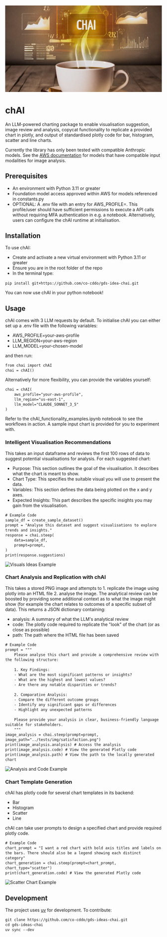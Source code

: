 ![Banner](img/chai_cropped.png)

# chAI
An LLM-powered charting package to enable visualisation suggestion, image review and analysis, copycat functionality to replicate a provided chart in plotly, and output of standardised plotly code for bar, histogram, scatter and line charts.

Currently the library has only been tested with compatible Anthropic models. See the [AWS documentation](https://docs.aws.amazon.com/bedrock/latest/userguide/models-supported.html) for models that have compatible input modalities for image analysis.


## Prerequisites
- An environment with Python 3.11 or greater
- Foundation model access approved within AWS for models referenced in constants.py
- OPTIONAL: A .env file with an entry for AWS_PROFILE=. This profile/user should have sufficient permissions to execute a API calls without requiring MFA authentication in e.g. a notebook. Alternatively, users can configure the chAI runtime at initialisation.

## Installation
To use chAI:
- Create and activate a new virtual environment with Python 3.11 or greater
- Ensure you are in the root folder of the repo
- In the terminal type:

```pip install git+https://github.com/co-cddo/gds-idea-chai.git```

You can now use chAI in your python notebook!

## Usage
chAI comes with 3 LLM requests by default. To initialise chAI you can either set up a .env file with the following variables:
- AWS_PROFILE=your-aws-profile
- LLM_REGION=your-aws-region
- LLM_MODEL=your-chosen-model

and then run:
```
from chai import chAI
chai = chAI()
```

Alternatively for more flexibility, you can provide the variables yourself:
```
chai = chAI(
    aws_profile="your-aws-profile", 
    llm_region="us-east-1", 
    llm_model="CLAUDE_SONNET_3_5"
)
```

Refer to the chAI_functionality_examples.ipynb notebook to see the workflows in action. A sample input chart is provided for you to experiment with.

### Intelligent Visualisation Recommendations
This takes an input dataframe and reviews the first 100 rows of data to suggest potential visualisations for analysis. For each suggested chart:
- Purpose: This section outlines the goal of the visualisation. It describes what the chart is meant to show.
- Chart Type: This specifies the suitable visual you will use to present the data.
- Variables: This section defines the data being plotted on the x and y axes.
- Expected Insights: This part describes the specific insights you may gain from the visualisation.

```
# Example Code
sample_df = create_sample_dataset()
prompt = "Analyse this dataset and suggest visualisations to explore trends and insights."
response = chai.steep(
    data=sample_df,
    prompt=prompt,
)
print(response.suggestions)
```
![Visuals Ideas Example](img/visual_ideas.png)

### Chart Analysis and Replication with chAI
This takes a stored PNG image and attempts to 1. replicate the image using plotly into an HTML file 2. analyse the image. The analytical review can be boosted by providing some additional context as to what the image might show (for example the chart relates to outcomes of a specific subset of data).
This returns a JSON dictionary containing:
- analysis: A summary of what the LLM's analytical review
- code: The plotly code required to replicate the "look" of the chart (or as close as possible)
- path: The path where the HTML file has been saved

```
# Example Code
prompt = """
    Please analyse this chart and provide a comprehensive review with the following structure:

    1. Key Findings:
    - What are the most significant patterns or insights?
    - What are the highest and lowest values?
    - Are there any notable disparities or trends?

    2. Comparative Analysis:
    - Compare the different outcome groups
    - Identify any significant gaps or differences
    - Highlight any unexpected patterns

    Please provide your analysis in clear, business-friendly language suitable for stakeholders.
    """
image_analysis = chai.steep(prompt=prompt, image_path="../tests/img/satisfaction.png")
print(image_analysis.analysis) # Access the analysis
print(image_analysis.code) # View the generated Plotly code
print(image_analysis.path) # View the path to the locally generated chart
```
![Analysis and Code Example](img/analysis_code.png)

### Chart Template Generation
chAI has plotly code for several chart templates in its backend:
- Bar
- Histogram
- Scatter
- Line

chAI can take user prompts to design a specified chart and provide required plotly code.

```
# Example Code
chart_prompt = "I want a red chart with bold axis titles and labels on the bars. There should also be a legend showing each distinct category"
chart_generation = chai.steep(prompt=chart_prompt, chart_type="scatter")
print(chart_generation.code) # View the generated Plotly code
```
![Scatter Chart Example](img/request_scatter.png)


## Development
The project uses [uv](https://docs.astral.sh/uv/) for development. To contribute:

```
git clone https://github.com/co-cddo/gds-ideas-chai.git
cd gds-ideas-chai
uv sync --dev 
```
